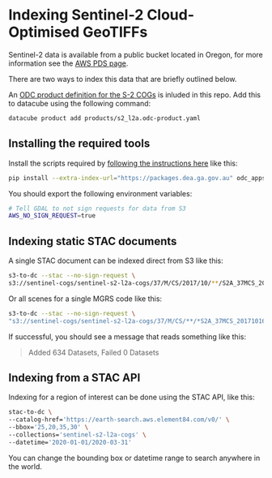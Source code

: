 # Indexing Sentinel-2 Cloud-Optimised GeoTIFFs

Sentinel-2 data is available from a public bucket located in Oregon, for more
information see the [AWS PDS page](https://registry.opendata.aws/sentinel-2-l2a-cogs/).

There are two ways to index this data that are briefly outlined below.

An [ODC product definition for the S-2 COGs](products/s2_l2a.odc-product.yaml) is inluded in this repo. Add this to datacube using the following command:

```bash
datacube product add products/s2_l2a.odc-product.yaml
```

## Installing the required tools

Install the scripts required by [following the instructions here](https://github.com/opendatacube/odc-tools/tree/develop/apps/dc_tools) like this:

```bash
pip install --extra-index-url="https://packages.dea.ga.gov.au" odc_apps_dc_tools
```

You should export the following environment variables:

```bash
# Tell GDAL to not sign requests for data from S3
AWS_NO_SIGN_REQUEST=true
```

## Indexing static STAC documents

A single STAC document can be indexed direct from S3 like this:

```bash
s3-to-dc --stac --no-sign-request \
s3://sentinel-cogs/sentinel-s2-l2a-cogs/37/M/CS/2017/10/**/S2A_37MCS_20171016_0_L2A.json s2_l2a
```

Or all scenes for a single MGRS code like this:

```bash
s3-to-dc --stac --no-sign-request \
"s3://sentinel-cogs/sentinel-s2-l2a-cogs/37/M/CS/**/*S2A_37MCS_20171016_0_L2A*.json" s2_l2a
```

If successful, you should see a message that reads something like this:

> Added 634 Datasets, Failed 0 Datasets

## Indexing from a STAC API

Indexing for a region of interest can be done using the STAC API, like this:

```bash
stac-to-dc \
--catalog-href='https://earth-search.aws.element84.com/v0/' \
--bbox='25,20,35,30' \
--collections='sentinel-s2-l2a-cogs' \
--datetime='2020-01-01/2020-03-31'
```

You can change the bounding box or datetime range to search anywhere in the world.
